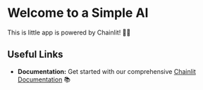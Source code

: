 # Welcome to a Simple AI

This is little app is powered by Chainlit! 🚀🤖

## Useful Links

- **Documentation:** Get started with our comprehensive [Chainlit Documentation](https://docs.chainlit.io) 📚
